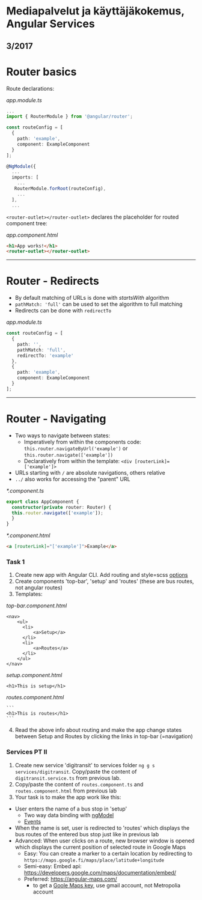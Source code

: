 # Mediapalvelut ja käyttäjäkokemus, Angular Services


## 3/2017

# Router basics

Route declarations:

_app.module.ts_
```typescript
...
import { RouterModule } from '@angular/router';

const routeConfig = [
  {
    path: 'example',
    component: ExampleComponent
  }
];

@NgModule({
  ...
  imports: [
    ...
   RouterModule.forRoot(routeConfig),
    ...
  ],
  ...
```

`<router-outlet></router-outlet>` declares the placeholder for routed component tree:

_app.component.html_

```html
<h1>App works!</h1>
<router-outlet></router-outlet>
```

---

# Router - Redirects
- By default matching of URLs is done with _startsWith_ algorithm
- `pathMatch: 'full'` can be used to set the algorithm to full matching
- Redirects can be done with `redirectTo`

_app.module.ts_
```typescript
const routeConfig = [
  {
    path: '',
    pathMatch: 'full',
    redirectTo: 'example'
  },
  {
    path: 'example',
    component: ExampleComponent
  }
];
```
---

# Router - Navigating
- Two ways to navigate between states:
    - Imperatively from within the components code: `this.router.navigateByUrl('example')` or `this.router.navigate(['example'])`
    - Declaratively from within the template: `<div [routerLink]=['example']>`
- URLs starting with `/` are absolute navigations, others relative
- `../` also works for accessing the "parent" URL

_*.component.ts_
```typescript
export class AppComponent {
  constructor(private router: Router) {
  this.router.navigate(['example']);
  }
}
```

_*.component.html_
```html
<a [routerLink]="['example']">Example</a>
```

### Task 1
1. Create new app with Angular CLI. Add routing and style=scss [options](https://github.com/angular/angular-cli/wiki/new)
2. Create components 'top-bar', 'setup' and 'routes' (these are bus routes, not angular routes)
3. Templates:

  _top-bar.component.html_
   ```
   <nav>
       <ul>
         <li>
             <a>Setup</a>
         </li>
         <li>
             <a>Routes</a>
         </li>
       </ul>
   </nav>
   ```
  _setup.component.html_
   ```
   <h1>This is setup</h1>
   ```
_routes.component.html_ 

    ```
    <h1>This is routes</h1>
    ```
4. Read the above info about routing and make the app change states between Setup and Routes by clicking the links in top-bar (=navigation)
 
### Services PT II

1. Create new service 'digitransit' to services folder `ng g s services/digitransit`. Copy/paste the content of `digitransit.service.ts` from previous lab.
2. Copy/paste the content of `routes.component.ts` and `routes.component.html` from previous lab
3. Your task is to make the app work like this:
  - User enters the name of a bus stop in 'setup'
    - Two way data binding with [ngModel](https://blog.thoughtram.io/angular/2016/10/13/two-way-data-binding-in-angular-2.html)
    - [Events](http://learnangular2.com/events/)
  - When the name is set, user is redirected to 'routes' which displays the bus routes of the entered bus stop just like in previous lab
  - Advanced: When user clicks on a route, new browser window is opened which displays the current position of selected route in Google Maps
    - Easy: You can create a marker to a certain location by redirecting to `https://maps.google.fi/maps/place/latitude+longitude`
    - Semi-easy: Embed api: https://developers.google.com/maps/documentation/embed/
    - Preferred: https://angular-maps.com/
      - to get a [Goole Maps key](https://developers.google.com/maps/documentation/javascript/), use gmail account, not Metropolia account
    
